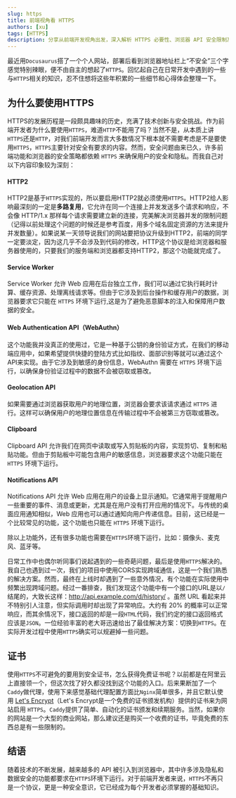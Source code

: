 ```yaml
---
slug: https
title: 前端视角看 HTTPS
authors: [xu]
tags: [HTTPS]
description: 分享从前端开发视角出发，深入解析 HTTPS 必要性、浏览器 API 安全限制及证书申请流程，结合实际项目经验和 Caddy 自动配置实践，助力开发者全面提升网站安全性。
---
```

最近用`Docusaurus`搭了一个个人网站，部署后看到浏览器地址栏上“不安全”三个字感觉特别辣眼，便不由自主的想起了`HTTPS`。回忆起自己在日常开发中遇到的一些与`HTTPS`相关的知识，忍不住想将这些年积累的一些细节和心得体会整理一下。

<!-- truncate -->

## 为什么要使用HTTPS

HTTPS的发展历程是一段颇具趣味的历史，充满了技术创新与安全挑战。作为前端开发者为什么要使用`HTTPS`，难道`HTTP`不能用了吗？当然不是，从本质上讲`HTTPS`还是`HTTP`，对我们前端开发而言大多数情况下根本就不需要考虑是不是要使用`HTTPS`，`HTTPS`主要针对安全有要求的内容。然而，安全问题由来已久，许多前端功能和浏览器的安全策略都依赖 `HTTPS` 来确保用户的安全和隐私。而我自己对以下内容印象较为深刻：

#### HTTP2

HTTP2是基于`HTTPS`实现的，所以要启用HTTP2就必须使用`HTTPS`。HTTP2给人影响最深刻的一定是**多路复用**，它允许在同一个连接上并发发送多个请求和响应，不会像 HTTP/1.x 那样每个请求需要建立新的连接，完美解决浏览器并发的限制问题（记得以前处理这个问题的时候还是参考百度，用多个域名固定资源的方法来提升并发数量）。如果说某一天领导说我们的网站要把协议升级到HTTP2，前端的同学一定要淡定，因为这几乎不会涉及到代码的修改，HTTP这个协议是给浏览器和服务器使用的，只要我们的服务端和浏览器都支持HTTP2，那这个功能就完成了。

#### Service Worker

Service Worker 允许 Web 应用在后台独立工作，我们可以通过它执行耗时计算、缓存资源、处理离线请求等。但由于它涉及到后台操作和缓存用户的数据，浏览器要求它只能在 `HTTPS` 环境下运行,这是为了避免恶意脚本的注入和保障用户数据的安全。

#### Web Authentication API（WebAuthn）

这个功能我并没真正的使用过，它是一种基于公钥的身份验证方式，在我们的移动端应用中，如果希望提供快捷的登陆方式比如指纹、面部识别等就可以通过这个API来实现。由于它涉及到敏感的身份信息，WebAuthn 需要在 `HTTPS` 环境下运行，以确保身份验证过程中的数据不会被窃取或篡改。

#### Geolocation API

如果需要通过浏览器获取用户的地理位置，浏览器会要求该请求通过 `HTTPS` 进行。这样可以确保用户的地理位置信息在传输过程中不会被第三方窃取或篡改。

#### Clipboard
Clipboard API 允许我们在网页中读取或写入剪贴板的内容，实现剪切、复制和粘贴功能。但由于剪贴板中可能包含用户的敏感信息，浏览器要求这个功能只能在 `HTTPS` 环境下运行。

#### Notifications API
Notifications API 允许 Web 应用在用户的设备上显示通知。它通常用于提醒用户一些重要的事件、消息或更新，尤其是在用户没有打开应用的情况下。与传统的桌面应用通知相似，Web 应用也可以通过通知向用户传递信息。目前，这已经是一个比较常见的功能，这个功能也只能在 `HTTPS` 环境下运行。


除以上功能外，还有很多功能也需要在`HTTPS`环境下运行，比如：摄像头、麦克风、蓝牙等。

日常工作中也偶尔听同事们说起遇到的一些奇葩问题，最后是使用`HTTPS`解决的。我自己也遇到过一次，我们的项目中使用CORS实现跨域通信，这是一个我们熟悉的解决方案。然而，最终在上线时却遇到了一些意外情况，有个功能在实际使用中频繁出现跨域问题。经过一番排查，我们发现这个功能中有一个接口的URL是以`/`结尾的，大致长这样：http://api.example.com/d/history/ 。虽然 URL 看起来并不特别引人注意，但实际调用时却出现了异常响应。大约有 20% 的概率可以正常响应，而其余情况下，接口返回的却是一段`HTML`代码，我们约定的接口返回格式应该是`JSON`。一位经验丰富的老大哥迅速给出了最佳解决方案：切换到`HTTPS`。在实际开发过程中使用`HTTPS`确实可以规避掉一些问题。

## 证书

使用`HTTPS`不可避免的要用到安全证书，怎么获得免费证书呢？以前都是在阿里云上直接领一个，但这次找了好久都没找到这个功能的入口。后来果断加了一个`Caddy`做代理，使用下来感觉基础代理配置方面比`Nginx`简单很多，并且它默认使用 [Let's Encrypt](https://letsencrypt.org/)（Let's Encrypt是一个免费的证书颁发机构）提供的证书来为网站启用 `HTTPS`。`Caddy`提供了简单、自动化的证书颁发和续期服务。当然，如果你的网站是一个大型的商业网站，那么建议还是购买一个收费的证书，毕竟免费的东西总是有一些限制的。

## 结语

随着技术的不断发展，越来越多的 API 被引入到浏览器中，其中许多涉及隐私和数据安全的功能都要求在`HTTPS`环境下运行。对于前端开发者来说，`HTTPS`不再只是一个协议，更是一种安全意识，它已经成为每个开发者必须掌握的基础知识。
